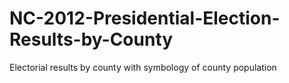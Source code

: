 # NC-2012-Presidential-Election-Results-by-County
Electorial results by county with symbology of county population
